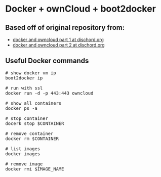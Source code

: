 # Docker + ownCloud + boot2docker

## Based off of original repository from:

* [docker and owncloud part 1 at dischord.org](http://dischord.org/blog/2013/07/10/docker-and-owncloud/)
* [docker and owncloud part 2 at dischord.org](http://dischord.org/blog/2013/08/13/docker-and-owncloud-part-2/)

## Useful Docker commands

<pre>
# show docker vm ip
boot2docker ip

# run with ssl
docker run -d -p 443:443 owncloud

# show all containers
docker ps -a 

# stop container
docerk stop $CONTAINER

# remove container
docker rm $CONTAINER

# list images
docker images

# remove image
docker rmi $IMAGE_NAME

</pre>


